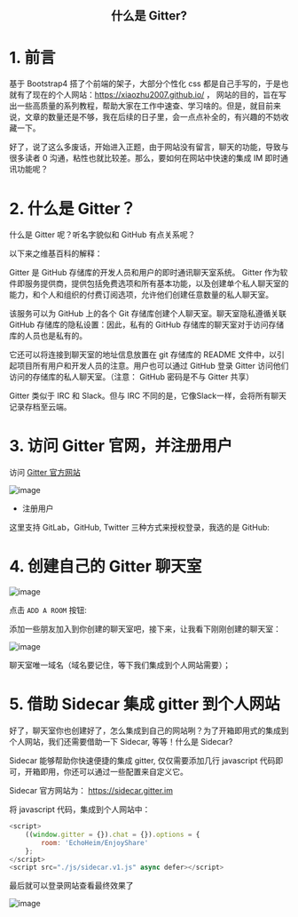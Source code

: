 ## <center> 什么是 Gitter?   <!-- {docsify-ignore} -->

# 1. 前言

基于 Bootstrap4 搭了个前端的架子，大部分个性化 css 都是自己手写的，于是也就有了现在的个人网站：https://xiaozhu2007.github.io/
， 网站的目的，旨在写出一些高质量的系列教程，帮助大家在工作中速查、学习啥的。但是，就目前来说，文章的数量还是不够，我在后续的日子里，会一点点补全的，有兴趣的不妨收藏一下。

好了，说了这么多废话，开始进入正题，由于网站没有留言，聊天的功能，导致与很多读者 0 沟通，粘性也就比较差。那么，要如何在网站中快速的集成 IM 即时通讯功能呢？


# 2. 什么是 Gitter？

什么是 Gitter 呢？听名字貌似和 GitHub 有点关系呢？

以下来之维基百科的解释：

Gitter 是 GitHub 存储库的开发人员和用户的即时通讯聊天室系统。 Gitter 作为软件即服务提供商，提供包括免费选项和所有基本功能，以及创建单个私人聊天室的能力，和个人和组织的付费订阅选项，允许他们创建任意数量的私人聊天室。

该服务可以为 GitHub 上的各个 Git 存储库创建个人聊天室。聊天室隐私遵循关联 GitHub 存储库的隐私设置：因此，私有的 GitHub 存储库的聊天室对于访问存储库的人员也是私有的。

它还可以将连接到聊天室的地址信息放置在 git 存储库的 README 文件中，以引起项目所有用户和开发人员的注意。用户也可以通过 GitHub 登录 Gitter 访问他们访问的存储库的私人聊天室。（注意： GitHub 密码是不与 Gitter 共享）

Gitter 类似于 IRC 和 Slack。但与 IRC 不同的是，它像Slack一样，会将所有聊天记录存档至云端。


# 3. 访问 Gitter 官网，并注册用户

访问 [Gitter 官方网站](https://gitter.im)


![image](https://user-images.githubusercontent.com/26021085/168950015-4665abc9-6bf5-4db3-a767-fda637542794.png)

* 注册用户

这里支持 GitLab，GitHub, Twitter 三种方式来授权登录，我选的是 GitHub:

# 4. 创建自己的 Gitter 聊天室

![image](https://user-images.githubusercontent.com/26021085/168950170-9717316a-72df-4505-a368-4bfecef2bcf4.png)

点击 `ADD A ROOM` 按钮:

添加一些朋友加入到你创建的聊天室吧，接下来，让我看下刚刚创建的聊天室：

![image](https://user-images.githubusercontent.com/26021085/168950865-ab6edc5a-4a9d-44de-ad1e-494e96e63280.png)

聊天室唯一域名（域名要记住，等下我们集成到个人网站需要）；

# 5. 借助 Sidecar 集成 gitter 到个人网站

好了，聊天室你也创建好了，怎么集成到自己的网站咧？为了开箱即用式的集成到个人网站，我们还需要借助一下 Sidecar, 等等！什么是 Sidecar?

Sidecar 能够帮助你快速便捷的集成 gitter, 仅仅需要添加几行 javascript 代码即可，开箱即用，你还可以通过一些配置来自定义它。


Sidecar 官方网站为： https://sidecar.gitter.im

将 javascript 代码，集成到个人网站中：

``` js
<script>
    ((window.gitter = {}).chat = {}).options = {
        room: 'EchoHeim/EnjoyShare'
    };
</script>
<script src="./js/sidecar.v1.js" async defer></script>
```

最后就可以登录网站查看最终效果了

![image](https://user-images.githubusercontent.com/26021085/168951624-c44cbcba-64bf-4212-bd78-d03bce265b07.png)

